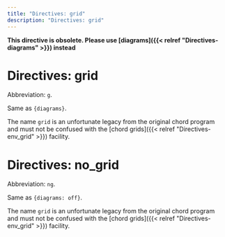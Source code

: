 ```yaml
---
title: "Directives: grid"
description: "Directives: grid"
---
```


**This directive is obsolete.
Please use [diagrams]({{< relref "Directives-diagrams" >}}) instead**

# Directives: grid

Abbreviation: `g`.

Same as `{diagrams}`.

The name `grid` is an unfortunate legacy from the original chord
program and must not be confused with the [chord grids]({{< relref
"Directives-env_grid" >}}) facility.

# Directives: no_grid

Abbreviation: `ng`.

Same as `{diagrams: off}`.

The name `grid` is an unfortunate legacy from the original chord
program and must not be confused with the [chord grids]({{< relref
"Directives-env_grid" >}}) facility.
